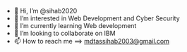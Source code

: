 - 👋 Hi, I’m @sihab2020
- 👀 I’m interested in Web Development and Cyber Security
- 🌱 I’m currently learning Web development
- 💞️ I’m looking to collaborate on IBM
- 📫 How to reach me ==> mdtassihab2003@gmail.com

<!---
sihab2020/sihab2020 is a ✨ special ✨ repository because its `README.md` (this file) appears on your GitHub profile.
You can click the Preview link to take a look at your changes.
--->
